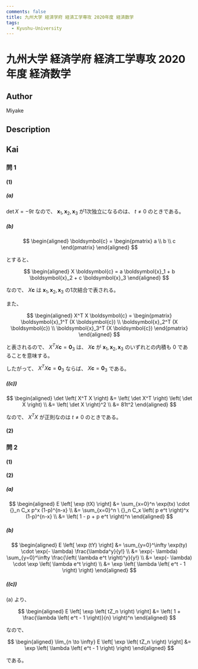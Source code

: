 ```yaml
---
comments: false
title: 九州大学 経済学府 経済工学専攻 2020年度 経済数学
tags:
  - Kyushu-University
---
```

# 九州大学 経済学府 経済工学専攻 2020年度 経済数学

## **Author**
Miyake

## **Description**

## **Kai**
### 問 1
#### (1)
##### (a)
$\det X = -9t$ なので、
$\boldsymbol{x}_1, \boldsymbol{x}_2, \boldsymbol{x}_3$ が1次独立になるのは、
$t \ne 0$ のときである。

##### (b)

$$
\begin{aligned}
\boldsymbol{c} = \begin{pmatrix} a \\ b \\ c \end{pmatrix}
\end{aligned}
$$

とすると、

$$
\begin{aligned}
X \boldsymbol{c} = a \boldsymbol{x}_1 + b \boldsymbol{x}_2 + c \boldsymbol{x}_3
\end{aligned}
$$

なので、 $X \boldsymbol{c}$ は
$\boldsymbol{x}_1, \boldsymbol{x}_2, \boldsymbol{x}_3$ の1次結合で表される。

また、

$$
\begin{aligned}
X^T X \boldsymbol{c}
= \begin{pmatrix} \boldsymbol{x}_1^T (X \boldsymbol{c}) \\
\boldsymbol{x}_2^T (X \boldsymbol{c}) \\ \boldsymbol{x}_3^T (X \boldsymbol{c}) \end{pmatrix}
\end{aligned}
$$

と表されるので、 $X^T X \boldsymbol{c} = \boldsymbol{0}_3$ は、
$X \boldsymbol{c}$ が $\boldsymbol{x}_1, \boldsymbol{x}_2, \boldsymbol{x}_3$
のいずれとの内積も $0$ であることを意味する。

したがって、 $X^T X \boldsymbol{c} = \boldsymbol{0}_3$ ならば、
$X \boldsymbol{c} = \boldsymbol{0}_3$ である。

##### (\(c\))

$$
  \begin{aligned}
  \det \left( X^T X \right)
  &= \left( \det X^T \right) \left( \det X \right)
  \\
  &= \left( \det X \right)^2
  \\
  &= 81t^2
  \end{aligned}
$$

なので、 $X^T X$ が正則なのは $t \ne 0$ のときである。

#### (2)

### 問 2
#### (1)

#### (2)
##### (a)

$$
  \begin{aligned}
  E \left[ \exp (tX) \right]
  &= \sum_{x=0}^n \exp(tx) \cdot {}_n C_x p^x (1-p)^{n-x}
  \\
  &= \sum_{x=0}^n \ {}_n C_x \left( p e^t \right)^x (1-p)^{n-x}
  \\
  &= \left( 1 - p + p e^t \right)^n
  \end{aligned}
$$

##### (b)

$$
  \begin{aligned}
  E \left[ \exp (tY) \right]
  &= \sum_{y=0}^\infty \exp(ty) \cdot \exp(- \lambda) \frac{\lambda^y}{y!}
  \\
  &= \exp(- \lambda) \sum_{y=0}^\infty \frac{\left( \lambda e^t \right)^y}{y!}
  \\
  &= \exp(- \lambda) \cdot \exp \left( \lambda e^t \right)
  \\
  &= \exp \left( \lambda \left( e^t - 1 \right) \right)
  \end{aligned}
$$

##### (\(c\))
(a) より、

$$
\begin{aligned}
E \left[ \exp \left( tZ_n \right) \right]
&= \left( 1 + \frac{\lambda \left( e^t - 1 \right)}{n} \right)^n
\end{aligned}
$$

なので、

$$
\begin{aligned}
\lim_{n \to \infty} E \left[ \exp \left( tZ_n \right) \right]
&= \exp \left( \lambda \left( e^t - 1 \right) \right)
\end{aligned}
$$

である。